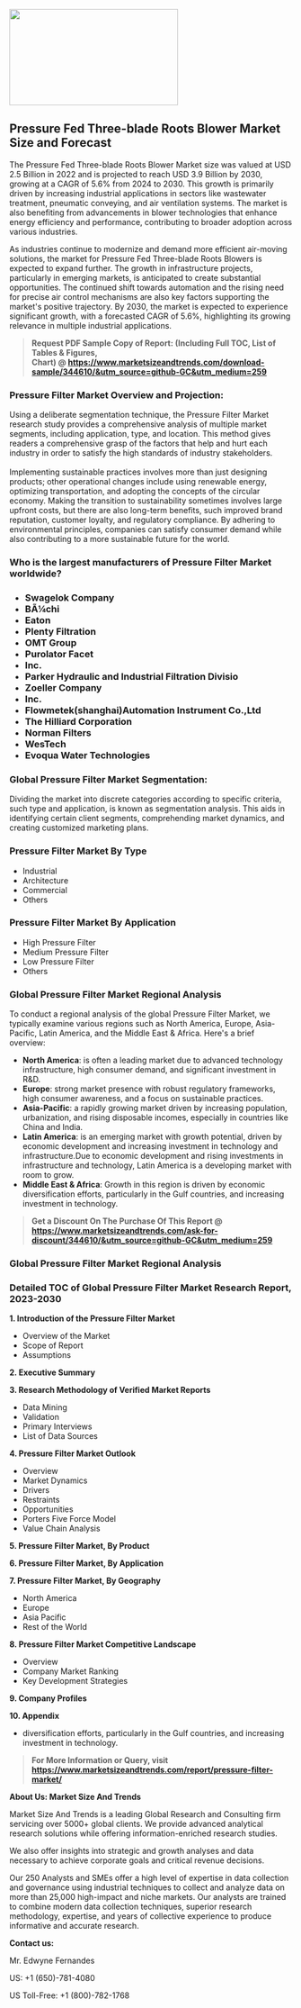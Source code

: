 <p><img class="alignnone size-medium wp-image-20088" src="https://ffe5etoiles.com/wp-content/uploads/2024/12/MST1-300x171.png" alt="" width="300" height="171" /></p><h2>Pressure Fed Three-blade Roots Blower Market Size and Forecast</h2><p>The Pressure Fed Three-blade Roots Blower Market size was valued at USD 2.5 Billion in 2022 and is projected to reach USD 3.9 Billion by 2030, growing at a CAGR of 5.6% from 2024 to 2030. This growth is primarily driven by increasing industrial applications in sectors like wastewater treatment, pneumatic conveying, and air ventilation systems. The market is also benefiting from advancements in blower technologies that enhance energy efficiency and performance, contributing to broader adoption across various industries.</p><p>As industries continue to modernize and demand more efficient air-moving solutions, the market for Pressure Fed Three-blade Roots Blowers is expected to expand further. The growth in infrastructure projects, particularly in emerging markets, is anticipated to create substantial opportunities. The continued shift towards automation and the rising need for precise air control mechanisms are also key factors supporting the market's positive trajectory. By 2030, the market is expected to experience significant growth, with a forecasted CAGR of 5.6%, highlighting its growing relevance in multiple industrial applications.</p></p><blockquote id="" class=""><strong>Request PDF Sample Copy of Report: (Including Full TOC, List of Tables &amp; Figures, Chart)&nbsp;@&nbsp;<strong><a href="https://www.marketsizeandtrends.com/download-sample/344610/&utm_source=github-GC&utm_medium=259" target="_blank">https://www.marketsizeandtrends.com/download-sample/344610/&utm_source=github-GC&utm_medium=259</a></strong></strong></blockquote><h3 id="" class="">Pressure Filter Market&nbsp;Overview and Projection:</h3><p id="" class="">Using a deliberate segmentation technique, the Pressure Filter Market research study provides a comprehensive analysis of multiple market segments, including application, type, and location. This method gives readers a comprehensive grasp of the factors that help and hurt each industry in order to satisfy the high standards of industry stakeholders. <br /> <br />Implementing sustainable practices involves more than just designing products; other operational changes include using renewable energy, optimizing transportation, and adopting the concepts of the circular economy. Making the transition to sustainability sometimes involves large upfront costs, but there are also long-term benefits, such improved brand reputation, customer loyalty, and regulatory compliance. By adhering to environmental principles, companies can satisfy consumer demand while also contributing to a more sustainable future for the world.</p><h3 id="" class="">Who is the largest manufacturers of&nbsp;Pressure Filter Market worldwide?</h3><h3 class=""><p><ul><li>Swagelok Company </li><li> BÃ¼chi </li><li> Eaton </li><li> Plenty Filtration </li><li> OMT Group </li><li> Purolator Facet </li><li> Inc. </li><li> Parker Hydraulic and Industrial Filtration Divisio </li><li> Zoeller Company </li><li> Inc. </li><li> Flowmetek(shanghai)Automation Instrument Co.,Ltd </li><li> The Hilliard Corporation </li><li> Norman Filters </li><li> WesTech </li><li> Evoqua Water Technologies</li></ul></p></h3><h3 id="" class="">Global&nbsp;Pressure Filter Market Segmentation:</h3><p id="" class="">Dividing the market into discrete categories according to specific criteria, such type and application, is known as segmentation analysis. This aids in identifying certain client segments, comprehending market dynamics, and creating customized marketing plans.</p><h3 id="" class="">Pressure Filter Market&nbsp;By Type</h3><p><p><ul><li>Industrial</li><li> Architecture</li><li> Commercial</li><li> Others</p></li></ul></p></p><h3 id="" class="">Pressure Filter Market&nbsp;By Application</h3><p class=""><p><ul><li>High Pressure Filter</li><li> Medium Pressure Filter</li><li> Low Pressure Filter</li><li> Others</li></ul></p></p><h3 id="" class="">Global Pressure Filter Market Regional Analysis</h3><p id="" class="">To conduct a regional analysis of the global Pressure Filter Market, we typically examine various regions such as North America, Europe, Asia-Pacific, Latin America, and the Middle East &amp; Africa. Here's a brief overview:</p><ul><li><strong>North America</strong>: is often a leading market due to advanced technology infrastructure, high consumer demand, and significant investment in R&amp;D.</li><li><strong>Europe</strong>: strong market presence with robust regulatory frameworks, high consumer awareness, and a focus on sustainable practices.</li><li><strong>Asia-Pacific</strong>: a rapidly growing market driven by increasing population, urbanization, and rising disposable incomes, especially in countries like China and India.</li><li><strong>Latin America</strong>: is an emerging market with growth potential, driven by economic development and increasing investment in technology and infrastructure.Due to economic development and rising investments in infrastructure and technology, Latin America is a developing market with room to grow.</li><li><strong>Middle East &amp; Africa</strong>: Growth in this region is driven by economic diversification efforts, particularly in the Gulf countries, and increasing investment in technology.</li></ul><blockquote id="" class=""><strong>Get a Discount On The Purchase Of This Report @ <strong><a href="https://www.marketsizeandtrends.com/ask-for-discount/344610/&utm_source=github-GC&utm_medium=259" target="_blank">https://www.marketsizeandtrends.com/ask-for-discount/344610/&utm_source=github-GC&utm_medium=259</a></strong></strong></blockquote><h3 id="" class="">Global Pressure Filter Market Regional Analysis</h3><h3 id="" class="">Detailed TOC of Global Pressure Filter Market Research Report, 2023-2030</h3><p id="" class=""><strong>1. Introduction of the Pressure Filter Market</strong></p><ul><li>Overview of the Market</li><li>Scope of Report</li><li>Assumptions</li></ul><p id="" class=""><strong>2. Executive Summary</strong></p><p id="" class=""><strong>3. Research Methodology of Verified Market Reports</strong></p><ul><li>Data Mining</li><li>Validation</li><li>Primary Interviews</li><li>List of Data Sources</li></ul><p id="" class=""><strong>4. Pressure Filter Market Outlook</strong></p><ul><li>Overview</li><li>Market Dynamics</li><li>Drivers</li><li>Restraints</li><li>Opportunities</li><li>Porters Five Force Model</li><li>Value Chain Analysis</li></ul><p id="" class=""><strong>5. Pressure Filter Market, By Product</strong></p><p id="" class=""><strong>6. Pressure Filter Market, By Application</strong></p><p id="" class=""><strong>7. Pressure Filter Market, By Geography</strong></p><ul><li>North America</li><li>Europe</li><li>Asia Pacific</li><li>Rest of the World</li></ul><p id="" class=""><strong>8. Pressure Filter Market Competitive Landscape</strong></p><ul><li>Overview</li><li>Company Market Ranking</li><li>Key Development Strategies</li></ul><p id="" class=""><strong>9. Company Profiles</strong></p><p id="" class=""><strong>10. Appendix</strong></p><ul><li>diversification efforts, particularly in the Gulf countries, and increasing investment in technology.</li></ul><blockquote id="" class=""><strong>For More Information or Query, visit <strong><strong><a href="https://www.marketsizeandtrends.com/report/pressure-filter-market/" target="_blank">https://www.marketsizeandtrends.com/report/pressure-filter-market/</a></strong></strong></strong></blockquote><p id="" class=""><strong>About Us: Market Size And Trends</strong></p><p id="" class="">Market Size And Trends is a leading Global Research and Consulting firm servicing over 5000+ global clients. We provide advanced analytical research solutions while offering information-enriched research studies.</p><p id="" class="">We also offer insights into strategic and growth analyses and data necessary to achieve corporate goals and critical revenue decisions.</p><p id="" class="">Our 250 Analysts and SMEs offer a high level of expertise in data collection and governance using industrial techniques to collect and analyze data on more than 25,000 high-impact and niche markets. Our analysts are trained to combine modern data collection techniques, superior research methodology, expertise, and years of collective experience to produce informative and accurate research.</p><p id="" class=""><strong>Contact us:</strong></p><p id="" class="">Mr. Edwyne Fernandes</p><p id="" class="">US: +1 (650)-781-4080</p><p id="" class="">US Toll-Free: +1 (800)-782-1768</p>
